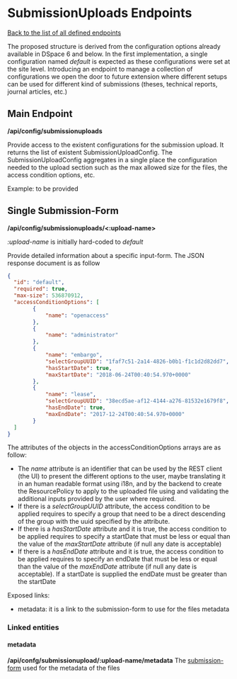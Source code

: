 # SubmissionUploads Endpoints
[Back to the list of all defined endpoints](endpoints.md)

The proposed structure is derived from the configuration options already available in DSpace 6 and below. In the first implementation, a single configuration named *default* is expected as these configurations were set at the site level. Introducing an endpoint to manage a collection of configurations we open the door to future extension where different setups can be used for different kind of submissions (theses, technical reports, journal articles, etc.)

## Main Endpoint
**/api/config/submissionuploads**   

Provide access to the existent configurations for the submission upload. It returns the list of existent SubmissionUploadConfig.
The SubmissionUploadConfig aggregates in a single place the configuration needed to the upload section such as the max allowed size for the files, the access condition options, etc.

Example: to be provided

## Single Submission-Form 
**/api/config/submissionuploads/<:upload-name>**

*:upload-name* is initially hard-coded to *default*

Provide detailed information about a specific input-form. The JSON response document is as follow
```json
{
  "id": "default",
  "required": true,
  "max-size": 536870912,
  "accessConditionOptions": [
		{
 			"name": "openaccess"
		},
		{
 			"name": "administrator"
		},  	 			
		{
 			"name": "embargo",
 			"selectGroupUUID": "1faf7c51-2a14-4826-b0b1-f1c1d2d82dd7",
 			"hasStartDate": true,
 			"maxStartDate": "2018-06-24T00:40:54.970+0000"
		},
		{
 			"name": "lease",
 			"selectGroupUUID": "38ecd5ae-af12-4144-a276-81532e1679f8",
 			"hasEndDate": true,
 			"maxEndDate": "2017-12-24T00:40:54.970+0000"
		}
  ]
}

```
The attributes of the objects in the accessConditionOptions arrays are as follow:
* The *name* attribute is an identifier that can be used by the REST client (the UI) to present the different options to the user, maybe translating it in an human readable format using i18n, and by the backend to create the ResourcePolicy to apply to the uploaded file using and validating the additional inputs provided by the user where required.
* If there is a *selectGroupUUID* attribute, the access condition to be applied requires to specify a group that need to be a direct descending of the group with the uuid specified by the attribute.
* If there is a *hasStartDate* attribute and it is true, the access condition to be applied requires to specify a startDate that must be less or equal than the value of the *maxStartDate* attribute (if null any date is acceptable)
* If there is a *hasEndDate* attribute and it is true, the access condition to be applied requires to specify an endDate that must be less or equal than the value of the *maxEndDate* attribute (if null any date is acceptable). If a startDate is supplied the endDate must be greater than the startDate

Exposed links:
* metadata: it is a link to the submission-form to use for the files metadata

### Linked entities
#### metadata
**/api/confg/submissionupload/:upload-name/metadata**
The [submission-form](submissionforms.md) used for the metadata of the files